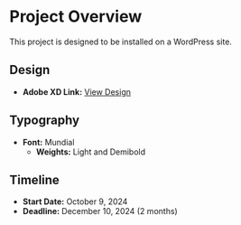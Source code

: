# Project Overview

This project is designed to be installed on a WordPress site.

## Design

- **Adobe XD Link:** [View Design](https://xd.adobe.com/view/50c769fe-8a56-4936-8238-87aeee3a3658-0594/screen/94e615a1-4be8-4c1a-bae1-3b8fe8cfac10/?fullscreen)

## Typography

- **Font:** Mundial
  - **Weights:** Light and Demibold

## Timeline

- **Start Date:** October 9, 2024
- **Deadline:** December 10, 2024 (2 months)
